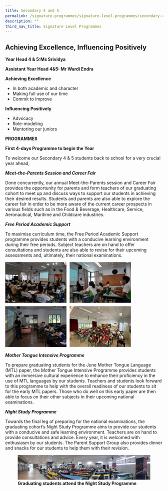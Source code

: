 ```yaml
---
title: Secondary 4 and 5
permalink: /signature-programmes/signature-level-programmes/secondary-4-n-5/
description: ""
third_nav_title: Signature Level Programmes
---
```

## Achieving Excellence, Influencing Positively


**Year Head 4 &amp; 5:Ms Srividya**


**Assistant Year Head 4&amp;5: Mr Wardi Endra**



**Achieving Excellence**

*   In both academic and character
*   Making full use of our time
*   Commit to Improve

  

**Influencing Positively**

*   Advocacy
*   Role-modeling
*   Mentoring our juniors

  

  

**PROGRAMMES**

  **First 4-days Programme to begin the Year**

To welcome our Secondary 4 &amp; 5 students back to school for a very crucial year ahead,
  

**_Meet-the-Parents Session and Career Fair_**

  

Done concurrently, our annual Meet-the-Parents session and Career Fair provides the opportunity for parents and form teachers of our graduating cohort to meet up and discuss ways to support our students in achieving their desired results. Students and parents are also able to explore the career fair in order to be more aware of the current career prospects in various fields such as in the Food &amp; Beverage, Healthcare, Service, Aeronautical, Maritime and Childcare industries.

  

  

**_Free Period Academic Support_**

To maximise curriculum time, the Free Period Academic Support programme provides students with a conducive learning environment during their free periods. Subject teachers are on hand to offer consultations and students are also able to revise for their upcoming assessments and, ultimately, their national examinations.


<img style="width:80%" src="/images/Signature%20Programmes/Signature%20Level%20Programmes/Sec%204%20n%205/sec%204%20n%205%20signature%20level%20programmes.jpg">


**_Mother Tongue Intensive Programme_**

 
To prepare graduating students for the June Mother Tongue Language (MTL) paper, the Mother Tongue Intensive Programme provides students with an immersive cultural experience to enhance their proficiency in the use of MTL languages by our students. Teachers and students look forward to this programme to help with the overall readiness of our students to sit for the early MTL papers. Those who do well on this early paper are then able to focus on their other subjects in their upcoming national examinations.

  

  

**_Night Study Programme_**

  

Towards the final leg of preparing for the national examinations, the graduating cohort’s Night Study Programme aims to provide our students with a conducive and safe learning environment. Teachers are on hand to provide consultations and advice. Every year, it is welcomed with enthusiasm by our students. The Parent Support Group also provides dinner and snacks for our students to help them with their revision.

<figure>
<img src="/images/Signature%20Programmes/Signature%20Level%20Programmes/Sec%204%20n%205/nightstudy02.jpg">
<figcaption> <strong> Graduating students attend the Night Study Programme</strong> </figcaption>
</figure>